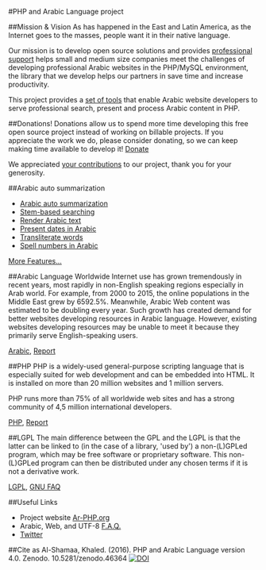#PHP and Arabic Language project

##Mission & Vision
As has happened in the East and Latin America, as the Internet goes to the masses, people want it in their native language.

Our mission is to develop open source solutions and provides [professional support](http://www.ar-php.org/support-php-arabic.html) helps small and medium size companies meet the challenges of developing professional Arabic websites in the PHP/MySQL environment, the library that we develop helps our partners in save time and increase productivity.

This project provides a [set of tools](http://www.ar-php.org/features-php-arabic.html) that enable Arabic website developers to serve professional search, present and process Arabic content in PHP.

##Donations!
Donations allow us to spend more time developing this free open source project instead of working on billable projects. If you appreciate the work we do, please consider donating, so we can keep making time available to develop it! [Donate](http://www.ar-php.org/en_index-php-arabic.html#donation)

We appreciated [your contributions](http://www.ar-php.org/donors.txt) to our project, thank you for your generosity.
	
##Arabic auto summarization
* [Arabic auto summarization](http://www.ar-php.org/I18N/Arabic/Examples/AutoSummarize.php)
* [Stem-based searching](http://www.ar-php.org/I18N/Arabic/Examples/Query.php)
* [Render Arabic text](http://www.ar-php.org/I18N/Arabic/Examples/Glyphs_GD.php)
* [Present dates in Arabic](http://www.ar-php.org/I18N/Arabic/Examples/Date.php)
* [Transliterate words](http://www.ar-php.org/I18N/Arabic/Examples/ArTransliteration.php)
* [Spell numbers in Arabic](http://www.ar-php.org/I18N/Arabic/Examples/Numbers.php)

[More Features...](http://www.ar-php.org/features-php-arabic.html)

##Arabic Language
Worldwide Internet use has grown tremendously in recent years, most rapidly in non-English speaking regions especially in Arab world. For example, from 2000 to 2015, the online populations in the Middle East grew by 6592.5%. Meanwhile, Arabic Web content was estimated to be doubling every year. Such growth has created demand for better websites developing resources in Arabic language. However, existing websites developing resources may be unable to meet it because they primarily serve English-speaking users.

[Arabic](http://en.wikipedia.org/wiki/Arabic), [Report](http://www.internetworldstats.com/stats7.htm)

##PHP
PHP is a widely-used general-purpose scripting language that is especially suited for web development and can be embedded into HTML. It is installed on more than 20 million websites and 1 million servers.

PHP runs more than 75% of all worldwide web sites and has a strong community of 4,5 million international developers.

[PHP](http://www.php.net/), [Report](http://w3techs.com/technologies/overview/programming_language/all)

##LGPL
The main difference between the GPL and the LGPL is that the latter can be linked to (in the case of a library, 'used by') a non-(L)GPLed program, which may be free software or proprietary software. This non-(L)GPLed program can then be distributed under any chosen terms if it is not a derivative work.

[LGPL](http://www.gnu.org/licenses/lgpl.html), [GNU FAQ](http://www.gnu.org/licenses/gpl-faq.html)

##Useful Links
* Project website [Ar-PHP.org](http://www.ar-php.org/en_index-php-arabic.html)
* Arabic, Web, and UTF-8 [F.A.Q.](http://www.ar-php.org/faq-php-arabic.html)
* [Twitter](http://twitter.com/arphp)

##Cite as
Al-Shamaa, Khaled. (2016). PHP and Arabic Language version 4.0. Zenodo. 10.5281/zenodo.46364
[![DOI](https://zenodo.org/badge/doi/10.5281/zenodo.46364.svg)](http://dx.doi.org/10.5281/zenodo.46364)
